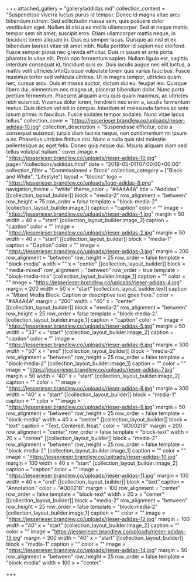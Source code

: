 +++
attached_gallery = "gallery/addidas.md"
collection_content = "Suspendisse viverra luctus purus id tempor. Donec id magna vitae arcu bibendum rutrum. Sed sollicitudin massa sem, quis posuere dolor vestibulum eget. Nullam id nisi a ex mollis ullamcorper. Sed at neque mattis, tempor sem sit amet, suscipit eros. Etiam ullamcorper mattis neque, in tincidunt lorem aliquam in. Duis eu semper lacus. Quisque ac nisl et ex bibendum laoreet vitae sit amet nibh. Nulla porttitor id sapien nec eleifend. Fusce semper purus nec gravida efficitur. Duis in ipsum et ante porta pharetra in vitae elit. Proin non fermentum sapien. Nullam ligula est, sagittis interdum consequat id, tincidunt quis ex. Duis iaculis augue nec elit luctus, a mattis velit ultricies.\n\nQuisque vulputate lorem quis varius faucibus. Fusce maximus tortor sed vehicula ultrices. Ut in magna tempor, ultricies quam nec, cursus arcu. Duis et massa auctor, dictum dui eu, feugiat leo. Quisque libero dui, elementum nec magna ut, placerat bibendum dolor. Nunc porta pretium fermentum. Praesent aliquam arcu quis quam maximus, ac ultricies nibh euismod. Vivamus dolor lorem, hendrerit nec enim a, iaculis fermentum metus. Duis dictum vel elit in congue. Interdum et malesuada fames ac ante ipsum primis in faucibus. Fusce sodales tempor sodales. Nunc vitae lacus tellus."
collection_cover = "https://jesserieser.brandlew.co/uploads/rieser-adidas-10.jpg"
collection_description = "Suspendisse efficitur, odio a consequat euismod, turpis diam lacinia neque, non condimentum mi ipsum a ex. Phasellus ultricies finibus nisi. Nunc a nulla quis nisl molestie pellentesque ac eget felis. Donec quis neque dui. Mauris aliquam diam sed tellus volutpat nullam."
cover_image = "https://jesserieser.brandlew.co/uploads/rieser-adidas-10.jpg"
page="/collections/addidas.html"
date = "2019-05-01T07:00:00+00:00"
collection_filter = "Commissioned + Stock"
collection_category = ["Black and White", "Lifestyle"]
layout = "blocks"
logo = "https://jesserieser.brandlew.co/uploads/logo-adidas-8.png"
navigation_theme = "white"
theme_color = "#4A4A4A"
title = "Addidas"
[[collection_layout_builder]]
block = "media-2"
row_alignment = "between"
row_height = 75
row_order = false
template = "block-media-2"
[collection_layout_builder.image_1]
caption = "caption"
color = ""
image = "https://jesserieser.brandlew.co/uploads/rieser-adidas-1.jpg"
margin = 50
width = 40
x = "start"
[collection_layout_builder.image_2]
caption = "caption"
color = ""
image = "https://jesserieser.brandlew.co/uploads/rieser-adidas-2.jpg"
margin = 50
width = 40
x = "start"
[[collection_layout_builder]]
block = "media-1"
caption = "Caption"
color = ""
image = "https://jesserieser.brandlew.co/uploads/rieser-adidas-3.jpg"
margin = 200
row_alignment = "between"
row_height = 25
row_order = false
template = "block-media"
width = ""
x = "center"
[[collection_layout_builder]]
block = "media-mixed"
row_alignment = "between"
row_order = true
template = "block-media-mix"
[collection_layout_builder.image_1]
caption = ""
color = ""
image = "https://jesserieser.brandlew.co/uploads/rieser-adidas-4.jpg"
margin = 200
width = 50
x = "start"
[collection_layout_builder.text]
caption = "Mixed Media Block. Caption or descriptive text goes here."
color = "#4A4A4A"
margin = "200"
width = "40"
x = "center"
[[collection_layout_builder]]
block = "media-2"
row_alignment = "between"
row_height = 25
row_order = false
template = "block-media-2"
[collection_layout_builder.image_1]
caption = "caption"
color = ""
image = "https://jesserieser.brandlew.co/uploads/rieser-adidas-5.jpg"
margin = 50
width = "33"
x = "start"
[collection_layout_builder.image_2]
caption = "caption"
color = ""
image = "https://jesserieser.brandlew.co/uploads/rieser-adidas-6.jpg"
margin = 300
width = "50"
x = "end"
[[collection_layout_builder]]
block = "media-2"
row_alignment = "between"
row_height = 25
row_order = false
template = "block-media-2"
[collection_layout_builder.image_1]
caption = ""
color = ""
image = "https://jesserieser.brandlew.co/uploads/rieser-adidas-7.jpg"
margin = 50
width = "40"
x = "start"
[collection_layout_builder.image_2]
caption = ""
color = ""
image = "https://jesserieser.brandlew.co/uploads/rieser-adidas-8.jpg"
margin = 300
width = "40"
x = "start"
[[collection_layout_builder]]
block = "media-1"
caption = ""
color = ""
image = "https://jesserieser.brandlew.co/uploads/rieser-adidas-9.jpg"
margin = 50
row_alignment = "between"
row_height = 25
row_order = false
template = "block-media"
width = 40
x = "center"
[[collection_layout_builder]]
block = "text"
caption = "Text, Centered. Neat."
color = "#D0021B"
margin = 200
row_alignment = "center"
row_order = false
template = "block-text"
width = 20
x = "center"
[[collection_layout_builder]]
block = "media-2"
row_alignment = "between"
row_height = 25
row_order = false
template = "block-media-2"
[collection_layout_builder.image_1]
caption = ""
color = ""
image = "https://jesserieser.brandlew.co/uploads/rieser-adidas-10.jpg"
margin = 100
width = 40
x = "start"
[collection_layout_builder.image_2]
caption = "caption"
color = ""
image = "https://jesserieser.brandlew.co/uploads/rieser-adidas-11.jpg"
margin = 100
width = 40
x = "end"
[[collection_layout_builder]]
block = "text"
caption = "Annotation."
color = "#D0021B"
margin = 100
row_alignment = "center"
row_order = false
template = "block-text"
width = 20
x = "center"
[[collection_layout_builder]]
block = "media-2"
row_alignment = "between"
row_height = 25
row_order = false
template = "block-media-2"
[collection_layout_builder.image_1]
caption = ""
color = ""
image = "https://jesserieser.brandlew.co/uploads/rieser-adidas-12.jpg"
margin = 100
width = "40"
x = "start"
[collection_layout_builder.image_2]
caption = ""
color = ""
image = "https://jesserieser.brandlew.co/uploads/rieser-adidas-13.jpg"
margin = 300
width = "40"
x = "start"
[[collection_layout_builder]]
block = "media-1"
caption = ""
color = ""
image = "https://jesserieser.brandlew.co/uploads/rieser-adidas-14.jpg"
margin = 50
row_alignment = "between"
row_height = 25
row_order = false
template = "block-media"
width = 100
x = "center"

+++
